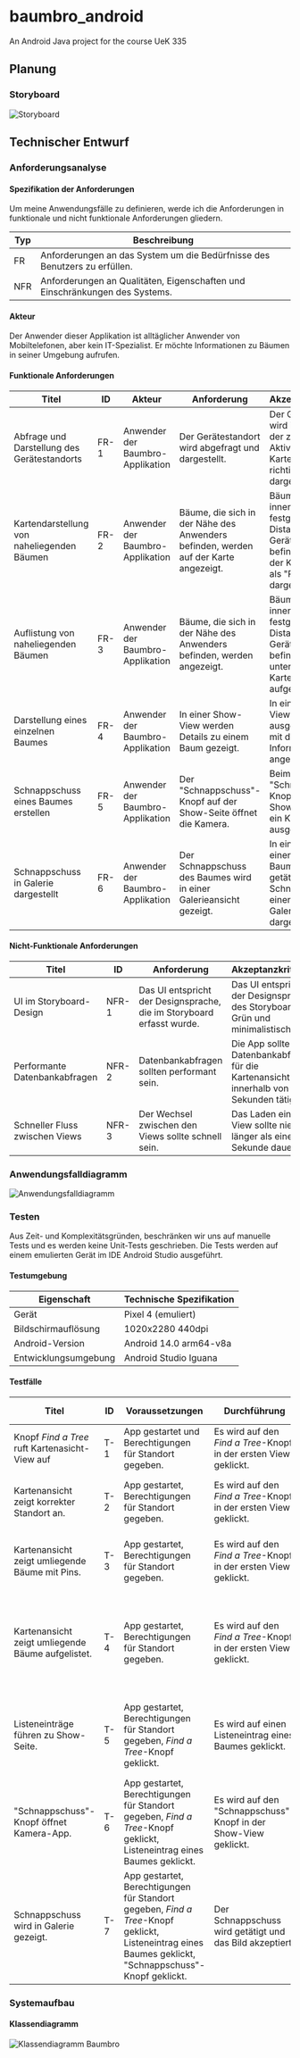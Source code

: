 # baumbro_android

An Android Java project for the course UeK 335

## Planung

### Storyboard
![Storyboard](assets/baumbro_storyboard.png)

## Technischer Entwurf

### Anforderungsanalyse

#### Spezifikation der Anforderungen
Um meine Anwendungsfälle zu definieren, werde ich die Anforderungen in funktionale und nicht funktionale Anforderungen gliedern.

| Typ | Beschreibung |
| --- | --- |
| FR | Anforderungen an das System um die Bedürfnisse des Benutzers zu erfüllen. |
| NFR | Anforderungen an Qualitäten, Eigenschaften und Einschränkungen des Systems. |

#### Akteur
Der Anwender dieser Applikation ist alltäglicher Anwender von Mobiltelefonen, aber kein IT-Spezialist. Er möchte Informationen zu Bäumen in seiner Umgebung aufrufen.

#### Funktionale Anforderungen

| Titel                                    | ID   | Akteur                           | Anforderung                                                          | Akzeptanzkriterien                                                                                       |
|------------------------------------------|------|----------------------------------|----------------------------------------------------------------------|----------------------------------------------------------------------------------------------------------|
| Abfrage und Darstellung des Gerätestandorts | FR-1 | Anwender der Baumbro-Applikation | Der Gerätestandort wird abgefragt und dargestellt.                  | Der Gerätestandort wird in der View der zweiten Aktivität in der Kartenansicht am richtigen Ort dargestellt. |
| Kartendarstellung von naheliegenden Bäumen | FR-2 | Anwender der Baumbro-Applikation | Bäume, die sich in der Nähe des Anwenders befinden, werden auf der Karte angezeigt. | Bäume, die sich innerhalb einer festgelegten Distanz vom Gerätestandort befinden, werden in der Kartenansicht als "Pins" dargestellt. |
| Auflistung von naheliegenden Bäumen     | FR-3 | Anwender der Baumbro-Applikation | Bäume, die sich in der Nähe des Anwenders befinden, werden angezeigt. | Bäume, die sich innerhalb einer festgelegten Distanz vom Gerätestandort befinden, werden unterhalb der Kartenansicht aufgelistet. |
| Darstellung eines einzelnen Baumes      | FR-4 | Anwender der Baumbro-Applikation | In einer Show-View werden Details zu einem Baum gezeigt.             | In einer dritten View wird der ausgewählte Baum mit detaillierten Informationen angezeigt.                |
| Schnappschuss eines Baumes erstellen    | FR-5 | Anwender der Baumbro-Applikation | Der "Schnappschuss"-Knopf auf der Show-Seite öffnet die Kamera.      | Beim Klick auf den "Schnappschuss"-Knopf auf der Show-Seite wird ein Kamera-Intent ausgelöst.             |
| Schnappschuss in Galerie dargestellt    | FR-6 | Anwender der Baumbro-Applikation | Der Schnappschuss des Baumes wird in einer Galerieansicht gezeigt.   | In einer View für einen einzelnen Baum wird der getätigte Schnappschuss in einer Galerieansicht dargestellt. |

#### Nicht-Funktionale Anforderungen

| Titel                                    | ID   | Anforderung                           | Akzeptanzkriterien                                                                           |
|------------------------------------------|------|---------------------------------------|----------------------------------------------------------------------------------------------|
| UI im Storyboard-Design                  | NFR-1| Das UI entspricht der Designsprache, die im Storyboard erfasst wurde.                     | Das UI entspricht der Designsprache des Storyboards: Grün und minimalistisch.                |
| Performante Datenbankabfragen            | NFR-2| Datenbankabfragen sollten performant sein.                                               | Die App sollte die Datenbankabfragen für die Kartenansicht innerhalb von 0.5 Sekunden tätigen. |
| Schneller Fluss zwischen Views           | NFR-3| Der Wechsel zwischen den Views sollte schnell sein.                                       | Das Laden einer View sollte nie länger als eine Sekunde dauern.                                |

### Anwendungsfalldiagramm

![Anwendungsfalldiagramm](assets/usecase_diagramm.png)

### Testen

Aus Zeit- und Komplexitätsgründen, beschränken wir uns auf manuelle Tests und es werden keine Unit-Tests geschrieben. 
Die Tests werden auf einem emulierten Gerät im IDE Android Studio ausgeführt.

#### Testumgebung
| Eigenschaft | Technische Spezifikation |
| --- | --- |
| Gerät | Pixel 4 (emuliert) |
| Bildschirmauflösung | 1020x2280 440dpi |
| Android-Version | Android 14.0 arm64-v8a |
| Entwicklungsumgebung | Android Studio Iguana | 2023.2.1 |

#### Testfälle

| Titel                                        | ID   | Voraussetzungen                                             | Durchführung                                                                                         | Erwartetes Resultat                                                                                               |
|----------------------------------------------|------|-------------------------------------------------------------|------------------------------------------------------------------------------------------------------|--------------------------------------------------------------------------------------------------------------------|
| Knopf *Find a Tree* ruft Kartenasicht-View auf | T-1  | App gestartet und Berechtigungen für Standort gegeben.      | Es wird auf den *Find a Tree*-Knopf in der ersten View geklickt.                                      | Kartenansicht wird in einer zweiten View gezeigt.                                                                  |
| Kartenansicht zeigt korrekter Standort an.  | T-2  | App gestartet, Berechtigungen für Standort gegeben.          | Es wird auf den *Find a Tree*-Knopf in der ersten View geklickt.                                      | Kartenansicht in der zweiten View zeigt mit einem Pin den korrekten Standort an.                                  |
| Kartenansicht zeigt umliegende Bäume mit Pins. | T-3  | App gestartet, Berechtigungen für Standort gegeben.          | Es wird auf den *Find a Tree*-Knopf in der ersten View geklickt.                                      | Kartenansicht in der zweiten View zeigt umliegende Bäume mit Pins markiert.                                        |
| Kartenansicht zeigt umliegende Bäume aufgelistet. | T-4  | App gestartet, Berechtigungen für Standort gegeben.          | Es wird auf den *Find a Tree*-Knopf in der ersten View geklickt.                                      | Unterhalb der Kartenansicht in der ersten View werden die umliegenden Bäume mit ihren Eigenschaften in einer Listenansicht angezeigt. |
| Listeneinträge führen zu Show-Seite.       | T-5  | App gestartet, Berechtigungen für Standort gegeben, *Find a Tree*-Knopf geklickt. | Es wird auf einen Listeneintrag eines Baumes geklickt.                                               | Wir werden zu einer View geführt, die Details zum angeklickten Baum sowie einen "Schnappschuss"-Knopf anzeigt.     |
| "Schnappschuss"-Knopf öffnet Kamera-App.   | T-6  | App gestartet, Berechtigungen für Standort gegeben, *Find a Tree*-Knopf geklickt, Listeneintrag eines Baumes geklickt. | Es wird auf den "Schnappschuss"-Knopf in der Show-View geklickt.                                      | Eine Kamera-Intent wird ausgeführt und die Kamera wird geöffnet.                                                  |
| Schnappschuss wird in Galerie gezeigt.     | T-7  | App gestartet, Berechtigungen für Standort gegeben, *Find a Tree*-Knopf geklickt, Listeneintrag eines Baumes geklickt, "Schnappschuss"-Knopf geklickt. | Der Schnappschuss wird getätigt und das Bild akzeptiert.                                              | Der Schnappschuss wird in einer View in einer Galerieansicht für den ausgewählten Baum angezeigt.                 |


### Systemaufbau

#### Klassendiagramm
![Klassendiagramm Baumbro](assets/class_diagram.png)

